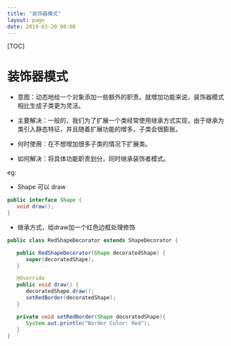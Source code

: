```yaml
---
title: "装饰器模式"
layout: page
date: 2019-03-20 00:00
---
```


[TOC]

# 装饰器模式

* 意图：动态地给一个对象添加一些额外的职责。就增加功能来说，装饰器模式相比生成子类更为灵活。

* 主要解决：一般的，我们为了扩展一个类经常使用继承方式实现，由于继承为类引入静态特征，并且随着扩展功能的增多，子类会很膨胀。

* 何时使用：在不想增加很多子类的情况下扩展类。

* 如何解决：将具体功能职责划分，同时继承装饰者模式。

eg:

* Shape 可以 draw

```java
public interface Shape {
   void draw();
}
```

* 继承方式，给draw加一个红色边框处理修饰

```java
public class RedShapeDecorator extends ShapeDecorator {

   public RedShapeDecorator(Shape decoratedShape) {
      super(decoratedShape);
   }

   @Override
   public void draw() {
      decoratedShape.draw();
      setRedBorder(decoratedShape);
   }

   private void setRedBorder(Shape decoratedShape){
      System.out.println("Border Color: Red");
   }
}
```
